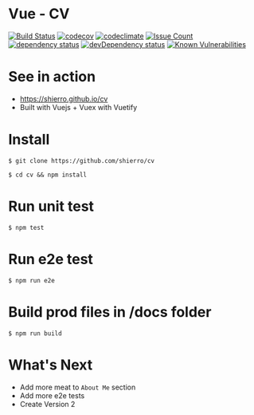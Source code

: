 # Vue - CV 
[![Build Status](https://travis-ci.org/shierro/cv.png?branch=master)](https://travis-ci.org/shierro/cv) [![codecov](https://codecov.io/gh/shierro/cv/branch/master/graph/badge.svg)](https://codecov.io/gh/shierro/cv) [![codeclimate](https://codeclimate.com/github/shierro/cv/badges/gpa.svg)](https://codeclimate.com/github/shierro/cv) [![Issue Count](https://codeclimate.com/github/shierro/cv/badges/issue_count.svg)](https://codeclimate.com/github/shierro/cv)
[![dependency status](https://david-dm.org/shierro/cv/status.svg)](https://david-dm.org/shierro/cv/status.svg)
[![devDependency status](https://david-dm.org/shierro/cv/dev-status.svg)](https://david-dm.org/shierro/cv/dev-status.svg)
[![Known Vulnerabilities](https://snyk.io/test/github/shierro/cv/badge.svg)](https://snyk.io/test/github/shierro/cv)

# See in action
* https://shierro.github.io/cv
* Built with Vuejs + Vuex with Vuetify

# Install

`
$ git clone https://github.com/shierro/cv
`

`
$ cd cv && npm install
`

# Run unit test
`
$ npm test
`

# Run e2e test
`
$ npm run e2e
`

# Build prod files in /docs folder
`
$ npm run build
`

# What's Next
- Add more meat to `About Me` section
- Add more e2e tests
- Create Version 2
